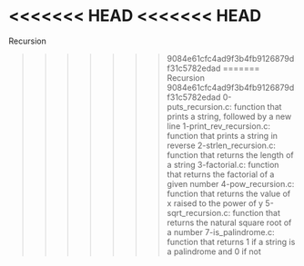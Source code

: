 <<<<<<< HEAD
<<<<<<< HEAD
=======
Recursion
>>>>>>> 9084e61cfc4ad9f3b4fb9126879df31c5782edad
=======
Recursion
>>>>>>> 9084e61cfc4ad9f3b4fb9126879df31c5782edad
0-puts_recursion.c: function that prints a string, followed by a new line
1-print_rev_recursion.c: function that prints a string in reverse
2-strlen_recursion.c: function that returns the length of a string
3-factorial.c: function that returns the factorial of a given number
4-pow_recursion.c: function that returns the value of x raised to the power of y
5-sqrt_recursion.c: function that returns the natural square root of a number
7-is_palindrome.c: function that returns 1 if a string is a palindrome and 0 if not
